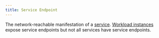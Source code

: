 ```yaml
---
title: Service Endpoint
---
```

The network-reachable manifestation of a [service](/docs/reference/glossary/#service).
[Workload instances](/docs/reference/glossary/#workload-instance) expose service endpoints but not all
services have service endpoints.
